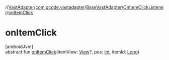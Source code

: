 //[VastAdapter](../../../../index.md)/[com.gcode.vastadapter](../../index.md)/[BaseVastAdapter](../index.md)/[OnItemClickListener](index.md)/[onItemClick](on-item-click.md)

# onItemClick

[androidJvm]\
abstract fun [onItemClick](on-item-click.md)(itemView: [View](https://developer.android.com/reference/kotlin/android/view/View.html)?, pos: [Int](https://kotlinlang.org/api/latest/jvm/stdlib/kotlin/-int/index.html), itemId: [Long](https://kotlinlang.org/api/latest/jvm/stdlib/kotlin/-long/index.html))

